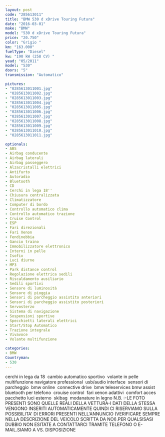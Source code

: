 ```yaml
---
layout: post
code: "285613011"
title: "BMW 530 d xDrive Touring Futura"
date: "2016-03-01"
make: "BMW"
model: "530 d xDrive Touring Futura"
price: "20.750"
color: "Grigio "
km: "163.000"
fuelType: "Diesel"
kw: "190 kW (258 CV) "
yead: "05/2011"
model: "530"
doors: "5"
transmission: "Automatico"

pictures:
- "0285613011001.jpg"
- "0285613011002.jpg"
- "0285613011003.jpg"
- "0285613011004.jpg"
- "0285613011005.jpg"
- "0285613011006.jpg"
- "0285613011007.jpg"
- "0285613011008.jpg"
- "0285613011009.jpg"
- "0285613011010.jpg"
- "0285613011011.jpg"

optionals:
- ABS
- Airbag conducente
- Airbag laterali
- Airbag passeggero
- Alzacristalli elettrici
- Antifurto
- Autoradio
- Bluetooth
- CD
- Cerchi in lega 18''
- Chiusura centralizzata
- Climatizzatore
- Computer di bordo
- Controllo automatico clima
- Controllo automatico trazione
- Cruise Control
- ESP
- Fari direzionali
- Fari Xenon
- Fendinebbia
- Gancio traino
- Immobilizzatore elettronico
- Interni in pelle
- Isofix
- Luci diurne
- MP3
- Park distance control
- Regolazione elettrica sedili
- Riscaldamento ausiliario
- Sedili sportivi
- Sensore di luminosità
- Sensore di pioggia
- Sensori di parcheggio assistito anteriori
- Sensori di parcheggio assistito posteriori
- Servosterzo
- Sistema di navigazione
- Sospensioni sportive
- Specchietti laterali elettrici
- Start/Stop Automatico
- Trazione integrale
- Vivavoce
- Volante multifunzione

categories:
- BMW
Countryman:
- 530
---
```

 cerchi in lega da 18  cambio automatico sportivo  volante in pelle multifunzione navigatore professional  usb/audio interface  sensori di parcheggio  bmw online  connective drive  bmw teleservices bmw assist  bluetooth per telefono  crouise control  fari xenon adattivi  comfort acces pacchetto luci esterno  skibag  modanature in legno N.B. :-LE FOTO PRESENTI SONO QUELLE REALI DELLA VETTURA-I DATI DELLA STESSA VENGONO INSERITI AUTOMATICAMENTE QUINDI CI RISERVIAMO SULLA POSSIBILITA' DI ERRORI PRESENTI NELL'ANNUNCIO (VERIFICARE SEMPRE NELLA DESCRIZIONE DEL VEICOLO SCRITTA DA NOI).PER QUALSISASI DUBBIO NON ESITATE A CONTATTARCI TRAMITE TELEFONO O E-MAIL.SIAMO A VS. DISPOSIZIONE